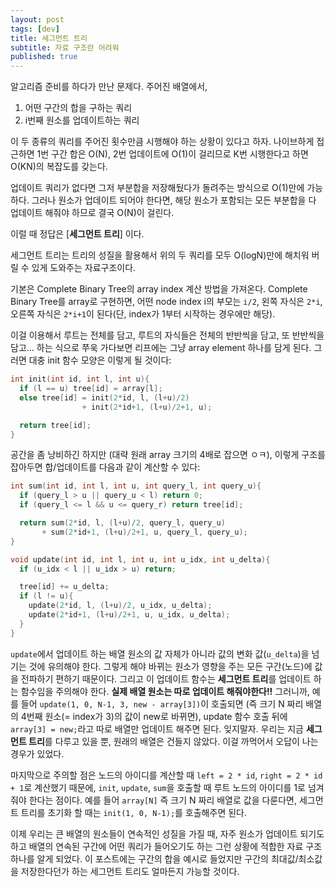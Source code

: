 ```yaml
---
layout: post
tags: [dev]
title: 세그먼트 트리
subtitle: 자료 구조란 어려워
published: true
---
```

 알고리즘 준비를 하다가 만난 문제다. 주어진 배열에서,

  1. 어떤 구간의 합을 구하는 쿼리
  2. i번째 원소를 업데이트하는 쿼리

 이 두 종류의 쿼리를 주어진 횟수만큼 시행해야 하는 상황이 있다고
 하자. 나이브하게 접근하면 1번 구간 합은 O(N), 2번 업데이트에 O(1)이
 걸리므로 K번 시행한다고 하면 O(KN)의 복잡도를 갖는다.

 업데이트 쿼리가 없다면 그저 부분합을 저장해뒀다가 돌려주는 방식으로
 O(1)만에 가능하다. 그러나 원소가 업데이트 되어야 한다면, 해당 원소가
 포함되는 모든 부분합을 다 업데이트 해줘야 하므로 결국 O(N)이 걸린다.

 이럴 때 정답은 [**세그먼트 트리**] 이다.

 세그먼트 트리는 트리의 성질을 활용해서 위의 두 쿼리를 모두
 O(logN)만에 해치워 버릴 수 있게 도와주는 자료구조이다.

 기본은 Complete Binary Tree의 array index 계산 방법을
 가져온다. Complete Binary Tree를 array로 구현하면, 어떤 node index
 i의 부모는 `i/2`, 왼쪽 자식은 `2*i`, 오른쪽 자식은 `2*i+1`이 된다(단,
 index가 1부터 시작하는 경우에만 해당).

 이걸 이용해서 루트는 전체를 담고, 루트의 자식들은 전체의 반반씩을
 담고, 또 반반씩을 담고... 하는 식으로 쭈욱 가다보면 리프에는 그냥
 array element 하나를 담게 된다. 그러면 대충 init 함수 모양은 이렇게
 될 것이다:

```c++
int init(int id, int l, int u){
  if (l == u) tree[id] = array[l];
  else tree[id] = init(2*id, l, (l+u)/2)
                + init(2*id+1, (l+u)/2+1, u);

  return tree[id];
}
```

 공간을 좀 낭비하긴 하지만 (대략 원래 array 크기의 4배로 잡으면 ㅇㅋ),
 이렇게 구조를 잡아두면 합/업데이트를 다음과 같이 계산할 수 있다:

```c++
int sum(int id, int l, int u, int query_l, int query_u){
  if (query_l > u || query_u < l) return 0;
  if (query_l <= l && u <= query_r) return tree[id];

  return sum(2*id, l, (l+u)/2, query_l, query_u)
       + sum(2*id+1, (l+u)/2+1, u, query_l, query_u);
}

void update(int id, int l, int u, int u_idx, int u_delta){
  if (u_idx < l || u_idx > u) return;

  tree[id] += u_delta;
  if (l != u){
    update(2*id, l, (l+u)/2, u_idx, u_delta);
	update(2*id+1, (l+u)/2+1, u, u_idx, u_delta);
  }
}
```

 `update`에서 업데이트 하는 배열 원소의 값 자체가 아니라 값의 변화
 값(`u_delta`)을 넘기는 것에 유의해야 한다. 그렇게 해야 바뀌는 원소가
 영향을 주는 모든 구간(노드)에 값을 전파하기 편하기 때문이다. 그리고
 이 업데이트 함수는 **세그먼트 트리**를 업데이트 하는 함수임을
 주의해야 한다. **실제 배열 원소는 따로 업데이트 해줘야한다!!**
 그러니까, 예를 들어 `update(1, 0, N-1, 3, new - array[3])`이 호출되면
 (즉 크기 N 짜리 배열의 4번째 원소(= index가 3)의 값이 new로 바뀌면),
 update 함수 호출 뒤에 `array[3] = new;`라고 따로 배열만 업데이트
 해주면 된다. 잊지말자. 우리는 지금 **세그먼트 트리**를 다루고 있을
 뿐, 원래의 배열은 건들지 않았다. 이걸 까먹어서 오답이 나는 경우가
 있었다.

 마지막으로 주의할 점은 노드의 아이디를 계산할 때 `left = 2 * id`,
 `right = 2 * id + 1`로 계산했기 때문에, `init`, `update`, `sum`을
 호출할 때 루트 노드의 아이디를 1로 넘겨줘야 한다는 점이다. 예를 들어
 `array[N]` 즉 크기 N 짜리 배열로 값을 다룬다면, 세그먼트 트리를
 초기화 할 때는 `init(1, 0, N-1);`를 호출해주면 된다.

 이제 우리는 큰 배열의 원소들이 연속적인 성질을 가질 때, 자주 원소가
 업데이트 되기도 하고 배열의 연속된 구간에 어떤 쿼리가 들어오기도 하는
 그런 상황에 적합한 자료 구조 하나를 알게 되었다. 이 포스트에는 구간의
 합을 예시로 들었지만 구간의 최대값/최소값을 저장한다던가 하는
 세그먼트 트리도 얼마든지 가능할 것이다.
